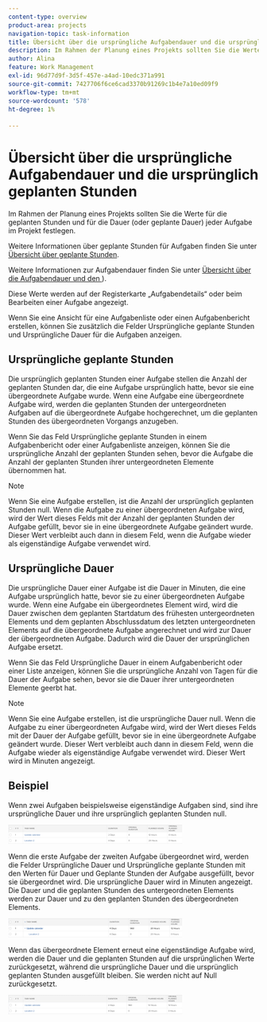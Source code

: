 ```yaml
---
content-type: overview
product-area: projects
navigation-topic: task-information
title: Übersicht über die ursprüngliche Aufgabendauer und die ursprünglich geplanten Stunden
description: Im Rahmen der Planung eines Projekts sollten Sie die Werte für die geplanten Stunden und für die Dauer (oder geplante Dauer) jeder Aufgabe im Projekt festlegen.
author: Alina
feature: Work Management
exl-id: 96d77d9f-3d5f-457e-a4ad-10edc371a991
source-git-commit: 7427706f6ce6cad3370b91269c1b4e7a10ed09f9
workflow-type: tm+mt
source-wordcount: '578'
ht-degree: 1%

---
```


# Übersicht über die ursprüngliche Aufgabendauer und die ursprünglich geplanten Stunden

Im Rahmen der Planung eines Projekts sollten Sie die Werte für die geplanten Stunden und für die Dauer (oder geplante Dauer) jeder Aufgabe im Projekt festlegen.

Weitere Informationen über geplante Stunden für Aufgaben finden Sie unter [Übersicht über geplante Stunden](../../../manage-work/tasks/task-information/planned-hours.md).

Weitere Informationen zur Aufgabendauer finden Sie unter [Übersicht über die Aufgabendauer und den ](../../../manage-work/tasks/taskdurtn/task-duration-and-duration-type.md)).

Diese Werte werden auf der Registerkarte „Aufgabendetails“ oder beim Bearbeiten einer Aufgabe angezeigt.

Wenn Sie eine Ansicht für eine Aufgabenliste oder einen Aufgabenbericht erstellen, können Sie zusätzlich die Felder Ursprüngliche geplante Stunden und Ursprüngliche Dauer für die Aufgaben anzeigen.

## Ursprüngliche geplante Stunden

Die ursprünglich geplanten Stunden einer Aufgabe stellen die Anzahl der geplanten Stunden dar, die eine Aufgabe ursprünglich hatte, bevor sie eine übergeordnete Aufgabe wurde. Wenn eine Aufgabe eine übergeordnete Aufgabe wird, werden die geplanten Stunden der untergeordneten Aufgaben auf die übergeordnete Aufgabe hochgerechnet, um die geplanten Stunden des übergeordneten Vorgangs anzugeben.

Wenn Sie das Feld Ursprüngliche geplante Stunden in einem Aufgabenbericht oder einer Aufgabenliste anzeigen, können Sie die ursprüngliche Anzahl der geplanten Stunden sehen, bevor die Aufgabe die Anzahl der geplanten Stunden ihrer untergeordneten Elemente übernommen hat.

>[!NOTE]
>
>Wenn Sie eine Aufgabe erstellen, ist die Anzahl der ursprünglich geplanten Stunden null. Wenn die Aufgabe zu einer übergeordneten Aufgabe wird, wird der Wert dieses Felds mit der Anzahl der geplanten Stunden der Aufgabe gefüllt, bevor sie in eine übergeordnete Aufgabe geändert wurde. Dieser Wert verbleibt auch dann in diesem Feld, wenn die Aufgabe wieder als eigenständige Aufgabe verwendet wird.

## Ursprüngliche Dauer

Die ursprüngliche Dauer einer Aufgabe ist die Dauer in Minuten, die eine Aufgabe ursprünglich hatte, bevor sie zu einer übergeordneten Aufgabe wurde. Wenn eine Aufgabe ein übergeordnetes Element wird, wird die Dauer zwischen dem geplanten Startdatum des frühesten untergeordneten Elements und dem geplanten Abschlussdatum des letzten untergeordneten Elements auf die übergeordnete Aufgabe angerechnet und wird zur Dauer der übergeordneten Aufgabe. Dadurch wird die Dauer der ursprünglichen Aufgabe ersetzt.

Wenn Sie das Feld Ursprüngliche Dauer in einem Aufgabenbericht oder einer Liste anzeigen, können Sie die ursprüngliche Anzahl von Tagen für die Dauer der Aufgabe sehen, bevor sie die Dauer ihrer untergeordneten Elemente geerbt hat.

>[!NOTE]
>
>Wenn Sie eine Aufgabe erstellen, ist die ursprüngliche Dauer null. Wenn die Aufgabe zu einer übergeordneten Aufgabe wird, wird der Wert dieses Felds mit der Dauer der Aufgabe gefüllt, bevor sie in eine übergeordnete Aufgabe geändert wurde. Dieser Wert verbleibt auch dann in diesem Feld, wenn die Aufgabe wieder als eigenständige Aufgabe verwendet wird. Dieser Wert wird in Minuten angezeigt.

## Beispiel

Wenn zwei Aufgaben beispielsweise eigenständige Aufgaben sind, sind ihre ursprüngliche Dauer und ihre ursprünglich geplanten Stunden null.

![original_scheduled_hours_and_duration_without_parent.png](assets/original-planned-hours-and-duration-without-parent-350x38.png)

Wenn die erste Aufgabe der zweiten Aufgabe übergeordnet wird, werden die Felder Ursprüngliche Dauer und Ursprüngliche geplante Stunden mit den Werten für Dauer und Geplante Stunden der Aufgabe ausgefüllt, bevor sie übergeordnet wird. Die ursprüngliche Dauer wird in Minuten angezeigt. Die Dauer und die geplanten Stunden des untergeordneten Elements werden zur Dauer und zu den geplanten Stunden des übergeordneten Elements.

![original_and_scheduled_hours_with_a_parent_task.png](assets/original-and-planned-hours-with-a-parent-task-350x38.png)

Wenn das übergeordnete Element erneut eine eigenständige Aufgabe wird, werden die Dauer und die geplanten Stunden auf die ursprünglichen Werte zurückgesetzt, während die ursprüngliche Dauer und die ursprünglich geplanten Stunden ausgefüllt bleiben. Sie werden nicht auf Null zurückgesetzt.

![original_duration_and_scheduled_hours_after_reversal_of_a_parent.png](assets/original-duration-and-planned-hours-after-reversal-of-a-parent-350x39.png)
